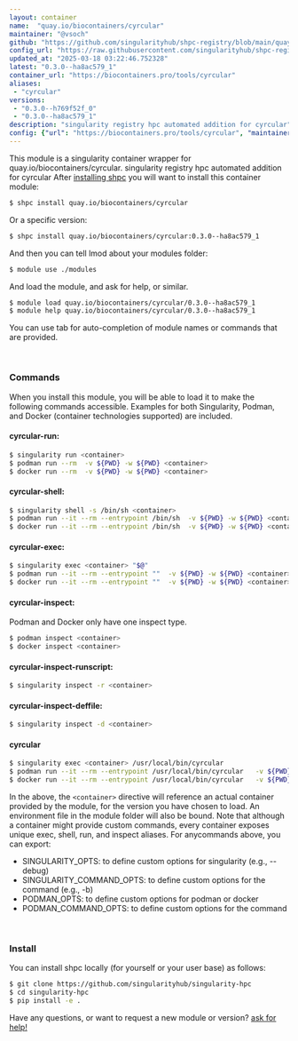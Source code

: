 ```yaml
---
layout: container
name:  "quay.io/biocontainers/cyrcular"
maintainer: "@vsoch"
github: "https://github.com/singularityhub/shpc-registry/blob/main/quay.io/biocontainers/cyrcular/container.yaml"
config_url: "https://raw.githubusercontent.com/singularityhub/shpc-registry/main/quay.io/biocontainers/cyrcular/container.yaml"
updated_at: "2025-03-18 03:22:46.752328"
latest: "0.3.0--ha8ac579_1"
container_url: "https://biocontainers.pro/tools/cyrcular"
aliases:
 - "cyrcular"
versions:
 - "0.3.0--h769f52f_0"
 - "0.3.0--ha8ac579_1"
description: "singularity registry hpc automated addition for cyrcular"
config: {"url": "https://biocontainers.pro/tools/cyrcular", "maintainer": "@vsoch", "description": "singularity registry hpc automated addition for cyrcular", "latest": {"0.3.0--ha8ac579_1": "sha256:ea7996da63d0832f7d09c852fa7b8b1e58df01eb1465aff0d70994a8cc7196bd"}, "tags": {"0.3.0--h769f52f_0": "sha256:a919d60112b607e945cc68f2bed29aa162c0c5eba0e0b8cf8332fda19d5dc61f", "0.3.0--ha8ac579_1": "sha256:ea7996da63d0832f7d09c852fa7b8b1e58df01eb1465aff0d70994a8cc7196bd"}, "docker": "quay.io/biocontainers/cyrcular", "aliases": {"cyrcular": "/usr/local/bin/cyrcular"}}
---
```


This module is a singularity container wrapper for quay.io/biocontainers/cyrcular.
singularity registry hpc automated addition for cyrcular
After [installing shpc](#install) you will want to install this container module:


```bash
$ shpc install quay.io/biocontainers/cyrcular
```

Or a specific version:

```bash
$ shpc install quay.io/biocontainers/cyrcular:0.3.0--ha8ac579_1
```

And then you can tell lmod about your modules folder:

```bash
$ module use ./modules
```

And load the module, and ask for help, or similar.

```bash
$ module load quay.io/biocontainers/cyrcular/0.3.0--ha8ac579_1
$ module help quay.io/biocontainers/cyrcular/0.3.0--ha8ac579_1
```

You can use tab for auto-completion of module names or commands that are provided.

<br>

### Commands

When you install this module, you will be able to load it to make the following commands accessible.
Examples for both Singularity, Podman, and Docker (container technologies supported) are included.

#### cyrcular-run:

```bash
$ singularity run <container>
$ podman run --rm  -v ${PWD} -w ${PWD} <container>
$ docker run --rm  -v ${PWD} -w ${PWD} <container>
```

#### cyrcular-shell:

```bash
$ singularity shell -s /bin/sh <container>
$ podman run --it --rm --entrypoint /bin/sh  -v ${PWD} -w ${PWD} <container>
$ docker run --it --rm --entrypoint /bin/sh  -v ${PWD} -w ${PWD} <container>
```

#### cyrcular-exec:

```bash
$ singularity exec <container> "$@"
$ podman run --it --rm --entrypoint ""  -v ${PWD} -w ${PWD} <container> "$@"
$ docker run --it --rm --entrypoint ""  -v ${PWD} -w ${PWD} <container> "$@"
```

#### cyrcular-inspect:

Podman and Docker only have one inspect type.

```bash
$ podman inspect <container>
$ docker inspect <container>
```

#### cyrcular-inspect-runscript:

```bash
$ singularity inspect -r <container>
```

#### cyrcular-inspect-deffile:

```bash
$ singularity inspect -d <container>
```


#### cyrcular

```bash
$ singularity exec <container> /usr/local/bin/cyrcular
$ podman run --it --rm --entrypoint /usr/local/bin/cyrcular   -v ${PWD} -w ${PWD} <container> -c " $@"
$ docker run --it --rm --entrypoint /usr/local/bin/cyrcular   -v ${PWD} -w ${PWD} <container> -c " $@"
```



In the above, the `<container>` directive will reference an actual container provided
by the module, for the version you have chosen to load. An environment file in the
module folder will also be bound. Note that although a container
might provide custom commands, every container exposes unique exec, shell, run, and
inspect aliases. For anycommands above, you can export:

 - SINGULARITY_OPTS: to define custom options for singularity (e.g., --debug)
 - SINGULARITY_COMMAND_OPTS: to define custom options for the command (e.g., -b)
 - PODMAN_OPTS: to define custom options for podman or docker
 - PODMAN_COMMAND_OPTS: to define custom options for the command

<br>

### Install

You can install shpc locally (for yourself or your user base) as follows:

```bash
$ git clone https://github.com/singularityhub/singularity-hpc
$ cd singularity-hpc
$ pip install -e .
```

Have any questions, or want to request a new module or version? [ask for help!](https://github.com/singularityhub/singularity-hpc/issues)